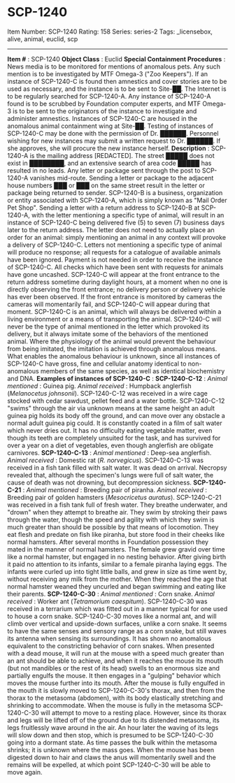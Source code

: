 # SCP-1240
Item Number: SCP-1240
Rating: 158
Series: series-2
Tags: _licensebox, alive, animal, euclid, scp

---

  
**Item #** : SCP-1240 
**Object Class** : Euclid
**Special Containment Procedures** : News media is to be monitored for mentions of anomalous pets. Any such mention is to be investigated by MTF Omega-3 ("Zoo Keepers"). If an instance of SCP-1240-C is found then amnestics and cover stories are to be used as necessary, and the instance is to be sent to Site-██. The Internet is to be regularly searched for SCP-1240-A. Any instance of SCP-1240-A found is to be scrubbed by Foundation computer experts, and MTF Omega-3 is to be sent to the originators of the instance to investigate and administer amnestics.
Instances of SCP-1240-C are housed in the anomalous animal containment wing at Site-██. Testing of instances of SCP-1240-C may be done with the permission of Dr. ██████. Personnel wishing for new instances may submit a written request to Dr. ██████. If she approves, she will procure the new instance herself.
**Description** : SCP-1240-A is the mailing address [REDACTED]. The street █████ does not exist in ████████, and an extensive search of area code █████ has resulted in no leads. Any letter or package sent through the post to SCP-1240-A vanishes mid-route. Sending a letter or package to the adjacent house numbers ███ or ███ on the same street result in the letter or package being returned to sender.
SCP-1240-B is a business, organization or entity associated with SCP-1240-A, which is simply known as "Mail Order Pet Shop". Sending a letter with a return address to SCP-1240-B at SCP-1240-A, with the letter mentioning a specific type of animal, will result in an instance of SCP-1240-C being delivered five (5) to seven (7) business days later to the return address. The letter does not need to actually place an order for an animal: simply mentioning an animal in any context will provoke a delivery of SCP-1240-C. Letters not mentioning a specific type of animal will produce no response; all requests for a catalogue of available animals have been ignored. Payment is not needed in order to receive the instance of SCP-1240-C. All checks which have been sent with requests for animals have gone uncashed. SCP-1240-C will appear at the front entrance to the return address sometime during daylight hours, at a moment when no one is directly observing the front entrance; no delivery person or delivery vehicle has ever been observed. If the front entrance is monitored by cameras the cameras will momentarily fail, and SCP-1240-C will appear during that moment.
SCP-1240-C is an animal, which will always be delivered within a living environment or a means of transporting the animal. SCP-1240-C will never be the type of animal mentioned in the letter which provoked its delivery, but it always imitate some of the behaviors of the mentioned animal. Where the physiology of the animal would prevent the behaviour from being imitated, the imitation is achieved through anomalous means. What enables the anomalous behaviour is unknown, since all instances of SCP-1240-C have gross, fine and cellular anatomy identical to non-anomalous members of the same species, as well as identical biochemistry and DNA.
**Examples of instances of SCP-1240-C** :
**SCP-1240-C-12** :
_Animal mentioned_ : Guinea pig.
_Animal received_ : Humpback anglerfish (_Melanocetus johnsonii_).
SCP-1240-C-12 was received in a wire cage stocked with cedar sawdust, pellet feed and a water bottle. SCP-1240-C-12 "swims" through the air via unknown means at the same height an adult guinea pig holds its body off the ground, and can move over any obstacle a normal adult guinea pig could. It is constantly coated in a film of salt water which never dries out. It has no difficulty eating vegetable matter, even though its teeth are completely unsuited for the task, and has survived for over a year on a diet of vegetables, even though anglerfish are obligate carnivores.
**SCP-1240-C-13** :
_Animal mentioned_ : Deep-sea anglerfish.
_Animal received_ : Domestic rat (_R. norvegicus_).
SCP-1240-C-13 was received in a fish tank filled with salt water. It was dead on arrival. Necropsy revealed that, although the specimen's lungs were full of salt water, the cause of death was not drowning, but decompression sickness.
**SCP-1240-C-21** :
_Animal mentioned_ : Breeding pair of piranha.
_Animal received_ : Breeding pair of golden hamsters (_Mesocricetus auratus_).
SCP-1240-C-21 was received in a fish tank full of fresh water. They breathe underwater, and "drown" when they attempt to breathe air. They swim by stroking their paws through the water, though the speed and agility with which they swim is much greater than should be possible by that means of locomotion. They eat flesh and predate on fish like piranha, but store food in their cheeks like normal hamsters.
After several months in Foundation possession they mated in the manner of normal hamsters. The female grew gravid over time like a normal hamster, but engaged in no nesting behavior. After giving birth it paid no attention to its infants, similar to a female piranha laying eggs. The infants were curled up into tight little balls, and grew in size as time went by, without receiving any milk from the mother. When they reached the age that normal hamster weaned they uncurled and began swimming and eating like their parents.
**SCP-1240-C-30** :
_Animal mentioned_ : Corn snake.
_Animal received_ : Worker ant (_Tetramorium caespitum_).
SCP-1240-C-30 was received in a terrarium which was fitted out in a manner typical for one used to house a corn snake. SCP-1240-C-30 moves like a normal ant, and will climb over vertical and upside-down surfaces, unlike a corn snake. It seems to have the same senses and sensory range as a corn snake, but still waves its antenna when sensing its surroundings. It has shown no anomalous equivalent to the constricting behavior of corn snakes. When presented with a dead mouse, it will run at the mouse with a speed much greater than an ant should be able to achieve, and when it reaches the mouse its mouth (but not mandibles or the rest of its head) swells to an enormous size and partially engulfs the mouse. It then engages in a "gulping" behavior which moves the mouse further into its mouth. After the mouse is fully engulfed in the mouth it is slowly moved to SCP-1240-C-30's thorax, and then from the thorax to the metasoma (abdomen), with its body elastically stretching and shrinking to accommodate. When the mouse is fully in the metasoma SCP-1240-C-30 will attempt to move to a resting place. However, since its thorax and legs will be lifted off of the ground due to its distended metasoma, its legs fruitlessly wave around in the air. An hour later the waving of its legs will slow down and then stop, which is presumed to be SCP-1240-C-30 going into a dormant state.
As time passes the bulk within the metasoma shrinks; it is unknown where the mass goes. When the mouse has been digested down to hair and claws the anus will momentarily swell and the remains will be expelled, at which point SCP-1240-C-30 will be able to move again.